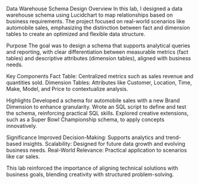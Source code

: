 Data Warehouse Schema Design Overview
In this lab, I designed a data warehouse schema using Lucidchart to map relationships based on business requirements. The project focused on real-world scenarios like automobile sales, emphasizing the distinction between fact and dimension tables to create an optimized and flexible data structure.

Purpose
The goal was to design a schema that supports analytical queries and reporting, with clear differentiation between measurable metrics (fact tables) and descriptive attributes (dimension tables), aligned with business needs.

Key Components
Fact Table: Centralized metrics such as sales revenue and quantities sold.
Dimension Tables: Attributes like Customer, Location, Time, Make, Model, and Price to contextualize analysis.

Highlights
Developed a schema for automobile sales with a new Brand Dimension to enhance granularity.
Wrote an SQL script to define and test the schema, reinforcing practical SQL skills.
Explored creative extensions, such as a Super Bowl Championship schema, to apply concepts innovatively.

Significance
Improved Decision-Making: Supports analytics and trend-based insights.
Scalability: Designed for future data growth and evolving business needs.
Real-World Relevance: Practical application to scenarios like car sales.

This lab reinforced the importance of aligning technical solutions with business goals, blending creativity with structured problem-solving.
